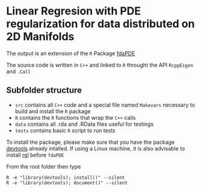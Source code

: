 Linear Regresion with PDE regularization for data distributed on 2D Manifolds
================================================================================

The output is an extension of the `R` Package [fdaPDE](https://cran.r-project.org/web/packages/fdaPDE/index.html)

The source code is written in `C++` and linked to `R` throught the API `RcppEigen` and `.Call`

Subfolder structure
--------------------------
- `src` contains all `C++` code and a special file named `Makevars` necessary to build and install the `R` package
- `R` contains the `R` functions that wrap the `C++` calls
- `data` contains all .rda and .RData files useful for testings
- `tests` contains basic `R` script to run tests

To install the package, please make sure that you have the package [devtools](https://cran.r-project.org/web/packages/devtools/index.html) already intalled. If using a Linux machine, it is also advisable to install [rgl](https://cran.r-project.org/web/packages/rgl/index.html) before `fdaPDE`

From the root folder then type

    R -e "library(devtools); install()" --silent
    R -e "library(devtools); document()" --silent
